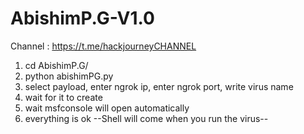 # AbishimP.G-V1.0
Channel : https://t.me/hackjourneyCHANNEL

1. cd AbishimP.G/
2. python abishimPG.py
3. select payload, enter ngrok ip, enter ngrok port, write virus name
4. wait for it to create
5. wait msfconsole will open automatically
6. everything is ok
--Shell will come when you run the virus--
